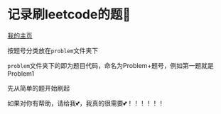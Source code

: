 # 记录刷leetcode的题:hocho:

[我的主页](https://leetcode-cn.com/ruanwenjun/)

按题号分类放在`problem`文件夹下

`problem`文件夹下的即为题目代码，命名为Problem+题号，例如第一题就是Problem1

先从简单的题开始刷起

如果对你有帮助，请给我:two_hearts:，我真的很需要:two_hearts:！！！！！！


